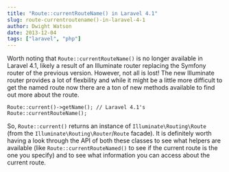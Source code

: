 ```yaml
---
title: "Route::currentRouteName() in Laravel 4.1"
slug: route-currentroutename()-in-laravel-4-1
author: Dwight Watson
date: 2013-12-04
tags: ["laravel", "php"]
---
```


Worth noting that `Route::currentRouteName()` is no longer available in Laravel 4.1, likely a result of an Illuminate router replacing the Symfony router of the previous version. However, not all is lost! The new Illuminate router provides a lot of flexbility and while it might be a little more difficult to get the named route now there are a ton of new methods available to find out more about the route.

    Route::current()->getName(); // Laravel 4.1's Route::currentRouteName();

So, `Route::current()` returns an instance of `Illuminate\Routing\Route` (from the `Illuminate\Routing\Router`/`Route` facade). It is definitely worth having a look through the API of both these classes to see what helpers are available (like `Route::currentRouteNamed()` to see if the current route is the one you specify) and to see what information you can access about the current route.
